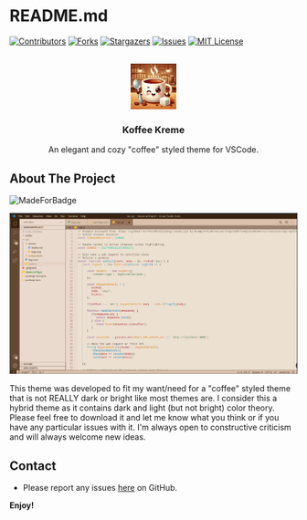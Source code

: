 <a name="readme-top"></a>
# README.md

[![Contributors][contributors-shield]][contributors-url]
[![Forks][forks-shield]][forks-url]
[![Stargazers][stars-shield]][stars-url]
[![Issues][issues-shield]][issues-url]
[![MIT License][license-shield]][license-url]

<!-- PROJECT LOGO -->
<br />
<div align="center">
  <a href="https://github.com/AchroDev/koffee-kreme">
    <img src="images/logo.png" alt="Logo" width="80" height="80">
  </a>

<h3 align="center"> Koffee Kreme </h3>

  <p align="center">
    An elegant and cozy "coffee" styled theme for VSCode.
    <br />
  </p>
</div>

<!-- ABOUT THE PROJECT -->
## About The Project
![MadeForBadge](https://img.shields.io/badge/Made%20for-VSCode-1f425f.svg)

![Koffee Kreme Screen Shot](/images/screenshot.png)

<p>
    This theme was developed to fit my want/need for a "coffee" styled theme that is not REALLY dark or bright like most themes are. I consider this a hybrid theme as it contains dark and light (but not bright) color theory. Please feel free to download it and let me know what you think or if you have any particular issues with it. I'm always open to constructive criticism and will always welcome new ideas.
</p>


<!-- Uncomment the line below if you need the "back up to top" button. -->
<!-- <p align="right">(<a href="#readme-top">back to top</a>)</p> -->


<!-- CONTACT -->
## Contact
- Please report any issues [here](https://github.com/AchroDev/koffee-kreme/issues) on GitHub.


<!-- MARKDOWN LINKS & IMAGES -->
<!-- https://www.markdownguide.org/basic-syntax/#reference-style-links -->
[contributors-shield]: https://img.shields.io/github/contributors/AchroDev/AchroDev.svg?style=for-the-badge
[contributors-url]: https://github.com/AchroDev/koffee-kreme/graphs/contributors
[forks-shield]: https://img.shields.io/github/forks/AchroDev/AchroDev.svg?style=for-the-badge
[forks-url]: https://github.com/AchroDev/koffee-kreme/network/members
[stars-shield]: https://img.shields.io/github/stars/AchroDev/AchroDev.svg?style=for-the-badge
[stars-url]: https://github.com/AchroDev/AchroDev/stargazers
[issues-shield]: https://img.shields.io/github/issues/AchroDev/AchroDev.svg?style=for-the-badge
[issues-url]: https://github.com/AchroDev/AchroDev/issues
[license-shield]: https://img.shields.io/github/license/AchroDev/AchroDev.svg?style=for-the-badge
[license-url]: https://github.com/AchroDev/koffee-kreme/blob/main/LICENSE.txt

**Enjoy!**
